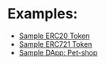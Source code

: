 # Examples:
- [Sample ERC20 Token](erc20-example/)
- [Sample ERC721 Token](erc721-example/)
- [Sample DApp: Pet-shop](pet-shop-example/)